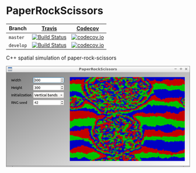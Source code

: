 # PaperRockScissors

Branch|[Travis](https://travis-ci.org)|[Codecov](https://www.codecov.io)
---|---|---
`master`|[![Build Status](https://travis-ci.org/richelbilderbeek/PaperRockScissors.svg?branch=master)](https://travis-ci.org/richelbilderbeek/PaperRockScissors/branches) | [![codecov.io](https://codecov.io/github/richelbilderbeek/PaperRockScissors/coverage.svg?branch=master)](https://codecov.io/github/richelbilderbeek/PaperRockScissors?branch=master)
`develop`|[![Build Status](https://travis-ci.org/richelbilderbeek/PaperRockScissors.svg?branch=develop)](https://travis-ci.org/richelbilderbeek/PaperRockScissors/branches) | [![codecov.io](https://codecov.io/github/richelbilderbeek/PaperRockScissors/coverage.svg?branch=develop)](https://codecov.io/github/richelbilderbeek/PaperRockScissors?branch=develop) 

C++ spatial simulation of paper-rock-scissors

![](pics/20190418.png)